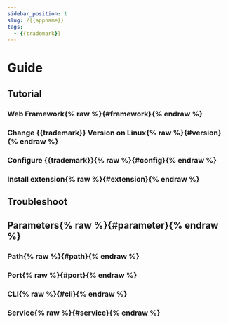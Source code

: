 ```yaml
---
sidebar_position: 1
slug: /{{appname}}
tags:
  - {{trademark}}
---
```


# Guide

## Tutorial

### Web Framework{% raw %}{#framework}{% endraw %}

### Change {{trademark}} Version on Linux{% raw %}{#version}{% endraw %}

### Configure {{trademark}}{% raw %}{#config}{% endraw %}

### Install extension{% raw %}{#extension}{% endraw %}

## Troubleshoot

## Parameters{% raw %}{#parameter}{% endraw %}

### Path{% raw %}{#path}{% endraw %}

### Port{% raw %}{#port}{% endraw %}

### CLI{% raw %}{#cli}{% endraw %}

### Service{% raw %}{#service}{% endraw %}

